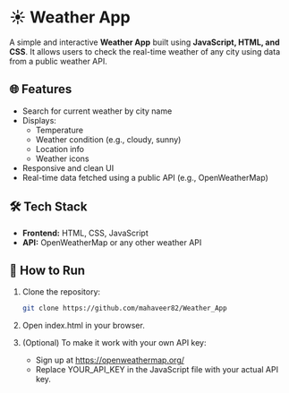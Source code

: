 # ☀️ Weather App

A simple and interactive **Weather App** built using **JavaScript, HTML, and CSS**. It allows users to check the real-time weather of any city using data from a public weather API.

## 🌐 Features

- Search for current weather by city name
- Displays:
  - Temperature
  - Weather condition (e.g., cloudy, sunny)
  - Location info
  - Weather icons
- Responsive and clean UI
- Real-time data fetched using a public API (e.g., OpenWeatherMap)

## 🛠️ Tech Stack

- **Frontend:** HTML, CSS, JavaScript
- **API:** OpenWeatherMap or any other weather API

## 🚀 How to Run

1. Clone the repository:
   ```bash
   git clone https://github.com/mahaveer82/Weather_App
2. Open index.html in your browser.
3. (Optional) To make it work with your own API key:
   
   - Sign up at https://openweathermap.org/
   - Replace YOUR_API_KEY in the JavaScript file with your actual API key.
